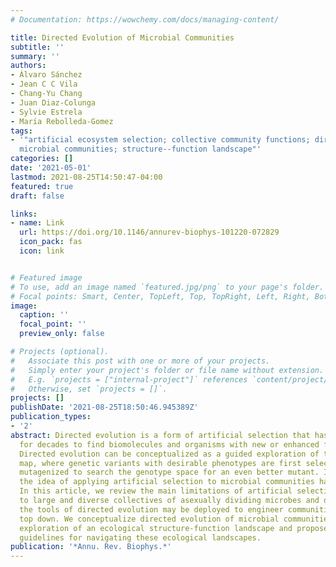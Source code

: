 ```yaml
---
# Documentation: https://wowchemy.com/docs/managing-content/

title: Directed Evolution of Microbial Communities
subtitle: ''
summary: ''
authors:
- Álvaro Sánchez
- Jean C C Vila
- Chang-Yu Chang
- Juan Diaz-Colunga
- Sylvie Estrela
- Marı́a Rebolleda-Gomez
tags:
- '"artificial ecosystem selection; collective community functions; directed evolution;
  microbial communities; structure--function landscape"'
categories: []
date: '2021-05-01'
lastmod: 2021-08-25T14:50:47-04:00
featured: true
draft: false

links:
- name: Link
  url: https://doi.org/10.1146/annurev-biophys-101220-072829
  icon_pack: fas
  icon: link


# Featured image
# To use, add an image named `featured.jpg/png` to your page's folder.
# Focal points: Smart, Center, TopLeft, Top, TopRight, Left, Right, BottomLeft, Bottom, BottomRight.
image:
  caption: ''
  focal_point: ''
  preview_only: false

# Projects (optional).
#   Associate this post with one or more of your projects.
#   Simply enter your project's folder or file name without extension.
#   E.g. `projects = ["internal-project"]` references `content/project/deep-learning/index.md`.
#   Otherwise, set `projects = []`.
projects: []
publishDate: '2021-08-25T18:50:46.945389Z'
publication_types:
- '2'
abstract: Directed evolution is a form of artificial selection that has been used
  for decades to find biomolecules and organisms with new or enhanced functional traits.
  Directed evolution can be conceptualized as a guided exploration of the genotype-phenotype
  map, where genetic variants with desirable phenotypes are first selected and then
  mutagenized to search the genotype space for an even better mutant. In recent years,
  the idea of applying artificial selection to microbial communities has gained momentum.
  In this article, we review the main limitations of artificial selection when applied
  to large and diverse collectives of asexually dividing microbes and discuss how
  the tools of directed evolution may be deployed to engineer communities from the
  top down. We conceptualize directed evolution of microbial communities as a guided
  exploration of an ecological structure-function landscape and propose practical
  guidelines for navigating these ecological landscapes.
publication: '*Annu. Rev. Biophys.*'
---
```

